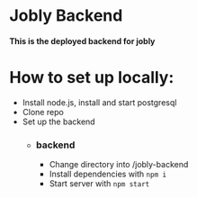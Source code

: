 # Jobly Backend
#### This is the deployed backend for jobly
# How to set up locally:
- Install node.js, install and start postgresql
- Clone repo
- Set up the backend
  - ### backend
    - Change directory into /jobly-backend
    - Install dependencies with `npm i` 
    - Start server with `npm start`
